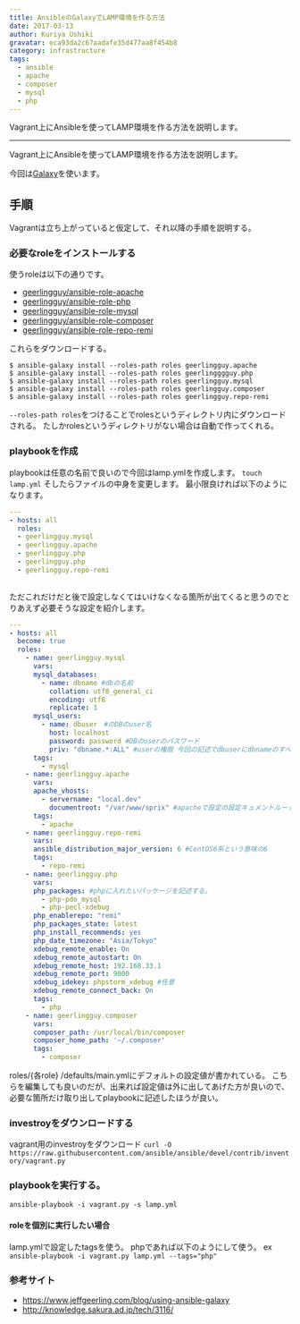 ```yaml
---
title: AnsibleのGalaxyでLAMP環境を作る方法
date: 2017-03-13
author: Kuriya Ushiki
gravatar: eca93da2c67aadafe35d477aa8f454b8
category: infrastructure
tags:
  - ansible
  - apache
  - composer
  - mysql
  - php
---
```


Vagrant上にAnsibleを使ってLAMP環境を作る方法を説明します。

---

Vagrant上にAnsibleを使ってLAMP環境を作る方法を説明します。

今回は[Galaxy](https:/galaxy.ansible.com)を使います。

## 手順

Vagrantは立ち上がっていると仮定して、それ以降の手順を説明する。

### 必要なroleをインストールする

使うroleは以下の通りです。
* [geerlingguy/ansible-role-apache](https://github.com/geerlingguy/ansible-role-apache)
* [geerlingguy/ansible-role-php](https://github.com/geerlingguy/ansible-role-php)
* [geerlingguy/ansible-role-mysql](https://github.com/geerlingguy/ansible-role-mysql)
* [geerlingguy/ansible-role-composer](https://github.com/geerlingguy/ansible-role-composer)
* [geerlingguy/ansible-role-repo-remi](https://github.com/geerlingguy/ansible-role-repo-remi)

これらをダウンロードする。
```
$ ansible-galaxy install --roles-path roles geerlingguy.apache
$ ansible-galaxy install --roles-path roles geerlingggguy.php
$ ansible-galaxy install --roles-path roles geerlingguy.mysql
$ ansible-galaxy install --roles-path roles geerlingguy.composer
$ ansible-galaxy install --roles-path roles geerlingguy.repo-remi
```

`--roles-path roles`をつけることでrolesというディレクトリ内にダウンロードされる。
たしかrolesというディレクトリがない場合は自動で作ってくれる。

### playbookを作成

playbookは任意の名前で良いので今回はlamp.ymlを作成します。
`touch lamp.yml`
そしたらファイルの中身を変更します。
最小限良ければ以下のようになります。


```yaml
---
- hosts: all
  roles:
  - geerlingguy.mysql
  - geerlingguy.apache
  - geerlingguy.php
  - geerlingguy.php
  - geerlingguy.repo-remi
  
```

ただこれだけだと後で設定しなくてはいけなくなる箇所が出てくると思うのでとりあえず必要そうな設定を紹介します。

```yaml
---
- hosts: all
  become: true
  roles:
    - name: geerlingguy.mysql
      vars:
      mysql_databases:
        - name: dbname #dbの名前
          collation: utf8_general_ci
          encoding: utf8
          replicate: 1
      mysql_users:
        - name: dbuser　#のDBのuser名
          host: localhost
          password: password #DBのuserのパスワード
          priv: "dbname.*:ALL" #userの権限 今回の記述でdbuserにdbnameのすべての権限を付与する
      tags:
        - mysql
    - name: geerlingguy.apache
      vars:
      apache_vhosts:
        - servername: "local.dev"
          documentroot: "/var/www/sprix" #apacheで設定の設定キュメントルートの設定
      tags:
        - apache
    - name: geerlingguy.repo-remi
      vars:
      ansible_distribution_major_version: 6 #CentOS6系という意味の6
      tags:
        - repo-remi
    - name: geerlingguy.php
      vars:
      php_packages: #phpに入れたいパッケージを記述する。
        - php-pdo_mysql
        - php-pecl-xdebug
      php_enablerepo: "remi"
      php_packages_state: latest
      php_install_recommends: yes
      php_date_timezone: "Asia/Tokyo"
      xdebug_remote_enable: On
      xdebug_remote_autostart: On
      xdebug_remote_host: 192.168.33.1
      xdebug_remote_port: 9000
      xdebug_idekey: phpstorm_xdebug #任意
      xdebug_remote_connect_back: On
      tags:
        - php
    - name: geerlingguy.composer
      vars:
      composer_path: /usr/local/bin/composer
      composer_home_path: '~/.composer'
      tags:
        - composer
```

roles/{各role} /defaults/main.ymlにデフォルトの設定値が書かれている。
こちらを編集しても良いのだが、出来れば設定値は外に出してあげた方が良いので、必要な箇所だけ取り出してplaybookに記述したほうが良い。

### investroyをダウンロードする

vagrant用のinvestroyをダウンロード
`curl -O https://raw.githubusercontent.com/ansible/ansible/devel/contrib/inventory/vagrant.py`

### playbookを実行する。
`ansible-playbook -i vagrant.py -s lamp.yml`

#### roleを個別に実行したい場合
lamp.ymlで設定したtagsを使う。
phpであれば以下のようにして使う。
ex
`ansible-playbook -i vagrant.py lamp.yml --tags="php"`


### 参考サイト
* https://www.jeffgeerling.com/blog/using-ansible-galaxy
* http://knowledge.sakura.ad.jp/tech/3116/